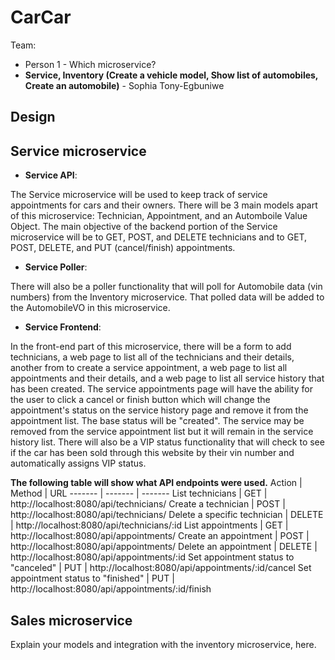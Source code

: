 # CarCar

Team:

* Person 1 - Which microservice?
* **Service, Inventory (Create a vehicle model, Show list of automobiles, Create an automobile)** - Sophia Tony-Egbuniwe

## Design

## Service microservice

* **Service API**:

The Service microservice will be used to keep track of service appointments for cars and their owners.
There will be 3 main models apart of this microservice: Technician, Appointment, and an Automboile Value Object. The main objective of the backend portion of the Service microservice will be to GET, POST, and DELETE technicians and to GET, POST, DELETE, and PUT (cancel/finish) appointments.

* **Service Poller**:

There will also be a poller functionality that will poll for Automobile data (vin numbers) from the Inventory microservice. That polled data will be added to the AutomobileVO in this microservice.

* **Service Frontend**:

In the front-end part of this microservice, there will be a form to add technicians, a web page to list all of the technicians and their details, another from to create a service appointment, a web page to list all appointments and their details, and a web page to list all service history that has been created. The service appointments page will have the ability for the user to click a cancel or finish button which will change the appointment's status on the service history page and remove it from the appointment list. The base status will be "created". The service may be removed from the service appointment list but it will remain in the service history list. There will also be a VIP status functionality that will check to see if the car has been sold through this website by their vin number and automatically assigns VIP status.

**The following table will show what API endpoints were used.**
Action | Method | URL
------- | ------- | -------
List technicians | GET | http://localhost:8080/api/technicians/
Create a technician | POST | http://localhost:8080/api/technicians/
Delete a specific technician | DELETE | http://localhost:8080/api/technicians/:id
List appointments | GET | http://localhost:8080/api/appointments/
Create an appointment | POST | http://localhost:8080/api/appointments/
Delete an appointment | DELETE | http://localhost:8080/api/appointments/:id
Set appointment status to "canceled" | PUT | http://localhost:8080/api/appointments/:id/cancel
Set appointment status to "finished" | PUT | http://localhost:8080/api/appointments/:id/finish

## Sales microservice

Explain your models and integration with the inventory
microservice, here.
